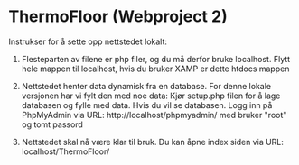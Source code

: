 # ThermoFloor (Webproject 2) 

Instrukser for å sette opp nettstedet lokalt: 

1. Flesteparten av filene er php filer, og du må derfor bruke localhost. 
Flytt hele mappen til localhost, hvis du bruker XAMP er dette htdocs mappen 

2. Nettstedet henter data dynamisk fra en database. For denne lokale versjonen har vi fylt den med noe data:
Kjør setup.php filen for å lage databasen og fylle med data. 
Hvis du vil se databasen. Logg inn på PhpMyAdmin via URL: http://localhost/phpmyadmin/ med bruker "root" og tomt passord

3. Nettstedet skal nå være klar til bruk. Du kan åpne index siden via URL: localhost/ThermoFloor/
